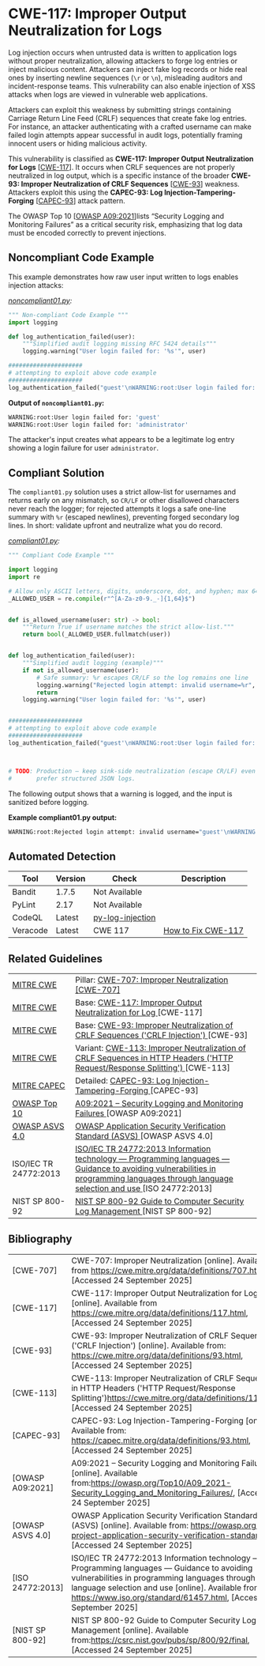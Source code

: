 # CWE-117: Improper Output Neutralization for Logs

Log injection occurs when untrusted data is written to application logs without proper neutralization, allowing attackers to forge log entries or inject malicious content. Attackers can inject fake log records or hide real ones by inserting newline sequences (`\r` or `\n`), misleading auditors and incident-response teams. This vulnerability can also enable injection of XSS attacks when logs are viewed in vulnerable web applications.

Attackers can exploit this weakness by submitting strings containing Carriage Return Line Feed (CRLF) sequences that create fake log entries. For instance, an attacker authenticating with a crafted username can make failed login attempts appear successful in audit logs, potentially framing innocent users or hiding malicious activity.

This vulnerability is classified as **CWE-117: Improper Output Neutralization for Logs** [[CWE-117](https://cwe.mitre.org/data/definitions/117.html)]. It occurs when CRLF sequences are not properly neutralized in log output, which is a specific instance of the broader **CWE-93: Improper Neutralization of CRLF Sequences** [[CWE-93](https://cwe.mitre.org/data/definitions/93.html)] weakness. Attackers exploit this using the **CAPEC-93: Log Injection-Tampering-Forging** [[CAPEC-93](https://capec.mitre.org/data/definitions/93.html)] attack pattern.

The OWASP Top 10 [[OWASP A09:2021](https://owasp.org/www-project-top-ten/)]lists “Security Logging and Monitoring Failures” as a critical security risk, emphasizing that log data must be encoded correctly to prevent injections.

## Noncompliant Code Example

This example demonstrates how raw user input written to logs enables injection attacks:

_[noncompliant01.py](noncompliant01.py):_

```python
""" Non-compliant Code Example """
import logging

def log_authentication_failed(user):
    """Simplified audit logging missing RFC 5424 details"""
    logging.warning("User login failed for: '%s'", user)

#####################
# attempting to exploit above code example
#####################
log_authentication_failed("guest'\nWARNING:root:User login failed for: 'administrator")
```

**Output of `noncompliant01.py`:**

```bash
WARNING:root:User login failed for: 'guest'
WARNING:root:User login failed for: 'administrator'
```

The attacker's input creates what appears to be a legitimate log entry showing a login failure for user `administrator`.

## Compliant Solution

The `compliant01.py` solution uses a strict allow-list for usernames and returns early on any mismatch, so `CR/LF` or other disallowed characters never reach the logger; for rejected attempts it logs a safe one-line summary with `%r` (escaped newlines), preventing forged secondary log lines. In short: validate upfront and neutralize what you do record.

_[compliant01.py](compliant01.py):_

```python
""" Compliant Code Example """

import logging
import re

# Allow only ASCII letters, digits, underscore, dot, and hyphen; max 64 chars
_ALLOWED_USER = re.compile(r"^[A-Za-z0-9._-]{1,64}$")


def is_allowed_username(user: str) -> bool:
    """Return True if username matches the strict allow-list."""
    return bool(_ALLOWED_USER.fullmatch(user))


def log_authentication_failed(user):
    """Simplified audit logging (example)"""
    if not is_allowed_username(user):
        # Safe summary: %r escapes CR/LF so the log remains one line
        logging.warning("Rejected login attempt: invalid username=%r", user)
        return
    logging.warning("User login failed for: '%s'", user)


#####################
# attempting to exploit above code example
#####################
log_authentication_failed("guest'\nWARNING:root:User login failed for: 'administrator")



# TODO: Production — keep sink-side neutralization (escape CR/LF) even with validation,
#       prefer structured JSON logs.
```

The following output shows that a warning is logged, and the input is sanitized before logging.

**Example compliant01.py output:**

```bash
WARNING:root:Rejected login attempt: invalid username="guest'\nWARNING:root:User login failed for: 'administrator"
```

## Automated Detection

<table>
  <thead>
    <tr>
      <th>Tool</th>
      <th>Version</th>
      <th>Check</th>
      <th>Description</th>
    </tr>
  </thead>
  <tbody>
    <tr>
      <td>Bandit</td>
      <td>1.7.5</td>
      <td>Not Available</td>
      <td></td>
    </tr>
    <tr>
      <td>PyLint</td>
      <td>2.17</td>
      <td>Not Available</td>
      <td></td>
    </tr>
    <tr>
      <td>CodeQL</td>
      <td>Latest</td>
      <td><a href="https://codeql.github.com/codeql-query-help/python/py-log-injection/">py-log-injection</a></td>
      <td></td>
    </tr>
    <tr>
      <td>Veracode</td>
      <td>Latest</td>
      <td>CWE 117</td>
      <td><a href="https://community.veracode.com/s/article/How-to-Fix-CWE-117-Improper-Output-Neutralization-for-Logs">How to Fix CWE-117</a></td>
    </tr>
  </tbody>
</table>

## Related Guidelines

<table>
    <tr>
        <td><a href="http://cwe.mitre.org/">MITRE CWE</a></td>
        <td>Pillar: <a href="https://cwe.mitre.org/data/definitions/707.html"> CWE-707: Improper Neutralization [CWE-707] </a></td>
    </tr>
    <tr>
        <td><a href="http://cwe.mitre.org/">MITRE CWE</a></td>
        <td>Base: <a href="https://cwe.mitre.org/data/definitions/117.html">CWE-117: Improper Output Neutralization for Log </a>[CWE-117]</td>
    </tr>
    <tr>
        <td><a href="http://cwe.mitre.org/">MITRE CWE</a></td>
        <td>Base: <a href="https://cwe.mitre.org/data/definitions/93.html">CWE-93: Improper Neutralization of CRLF Sequences ('CRLF Injection') </a>[CWE-93]</td>
    </tr>
    <tr>
        <td><a href="http://cwe.mitre.org/">MITRE CWE</a></td>
        <td>Variant: <a href="https://cwe.mitre.org/data/definitions/113.html">CWE-113: Improper Neutralization of CRLF Sequences in HTTP Headers ('HTTP Request/Response Splitting') </a>[CWE-113]</td>
    </tr>
    <tr>
        <td><a href="http://capec.mitre.org/">MITRE CAPEC</a></td>
        <td>Detailed: <a href="https://capec.mitre.org/data/definitions/93.html">CAPEC-93: Log Injection-Tampering-Forging </a>[CAPEC-93]</td>
    </tr>
    <tr>
        <td><a href="https://owasp.org/Top10/">OWASP Top 10</a></td>
        <td><a href="https://owasp.org/Top10/A09_2021-Security_Logging_and_Monitoring_Failures/">A09:2021 – Security Logging and Monitoring Failures </a>[OWASP A09:2021]</td>
    </tr>
    <tr>
        <td><a href="https://owasp.org/">OWASP ASVS 4.0</a></td>
        <td><a href="https://owasp.org/www-project-application-security-verification-standard/">OWASP Application Security Verification Standard (ASVS) </a>[OWASP ASVS 4.0]</td>
    </tr>
    <tr>
        <td>ISO/IEC TR 24772:2013</td>
        <td><a href="https://www.iso.org/standard/61457.html">ISO/IEC TR 24772:2013 Information technology — Programming languages — Guidance to avoiding vulnerabilities in programming languages through language selection and use </a>[ISO 24772:2013]</td>
    </tr>
    <tr>
        <td>NIST SP 800-92</td>
        <td><a href="https://csrc.nist.gov/pubs/sp/800/92/final">NIST SP 800-92 Guide to Computer Security Log Management </a>[NIST SP 800-92]</td>
    </tr>
</table>

## Bibliography

<table>
    <tr>
        <td>[CWE-707]</a></td>
        <td>CWE-707: Improper Neutralization [online]. Available from <a href="https://cwe.mitre.org/data/definitions/707.html">https://cwe.mitre.org/data/definitions/707.html</a>, [Accessed 24 September 2025]</td>
    </tr>
    <tr>
        <td>[CWE-117]</a></td>
        <td>CWE-117: Improper Output Neutralization for Log [online]. Available from <a href="https://cwe.mitre.org/data/definitions/117.html">https://cwe.mitre.org/data/definitions/117.html</a>, [Accessed 24 September 2025]</td>
    </tr>
    <tr>
        <td>[CWE-93]</a></td>
        <td>CWE-93: Improper Neutralization of CRLF Sequences ('CRLF Injection') [online]. Available from: <a href="https://cwe.mitre.org/data/definitions/93.html">https://cwe.mitre.org/data/definitions/93.html</a>, [Accessed 24 September 2025]</td>
    </tr>
    <tr>
        <td>[CWE-113]</a></td>
        <td>CWE-113: Improper Neutralization of CRLF Sequences in HTTP Headers ('HTTP Request/Response Splitting')<a href="https://cwe.mitre.org/data/definitions/113.html">https://cwe.mitre.org/data/definitions/113.html</a>, [Accessed 24 September 2025]</td>
    </tr>
    <tr>
        <td>[CAPEC-93]</td>
        <td>CAPEC-93: Log Injection-Tampering-Forging [online]. Available from: <a href="https://capec.mitre.org/data/definitions/93.html">https://capec.mitre.org/data/definitions/93.html</a>, [Accessed 24 September 2025]</td>
    </tr>
    <tr>
        <td>[OWASP A09:2021]</td>
        <td>A09:2021 – Security Logging and Monitoring Failures [online]. Available from:<a href="https://owasp.org/Top10/A09_2021-Security_Logging_and_Monitoring_Failures/">https://owasp.org/Top10/A09_2021-Security_Logging_and_Monitoring_Failures/</a>, [Accessed 24 September 2025]</td>
    </tr>
    <tr>
        <td>[OWASP ASVS 4.0]</td>
        <td>OWASP Application Security Verification Standard (ASVS) [online]. Available from: <a href="https://owasp.org/www-project-application-security-verification-standard/">https://owasp.org/www-project-application-security-verification-standard/</a>, [Accessed 24 September 2025]</td>
    </tr>
    <tr>
        <td>[ISO 24772:2013]</td>
        <td>ISO/IEC TR 24772:2013 Information technology — Programming languages — Guidance to avoiding vulnerabilities in programming languages through language selection and use [online]. Available from:
        <a href="https://www.iso.org/standard/61457.html">https://www.iso.org/standard/61457.html</a>, [Accessed 24 September 2025]</td>
    </tr>
    <tr>
        <td>[NIST SP 800-92]</td>
        <td>NIST SP 800-92 Guide to Computer Security Log Management [online]. Available from:<a href="https://csrc.nist.gov/pubs/sp/800/92/final">https://csrc.nist.gov/pubs/sp/800/92/final</a>, [Accessed 24 September 2025]</td>
    </tr>
</table>
